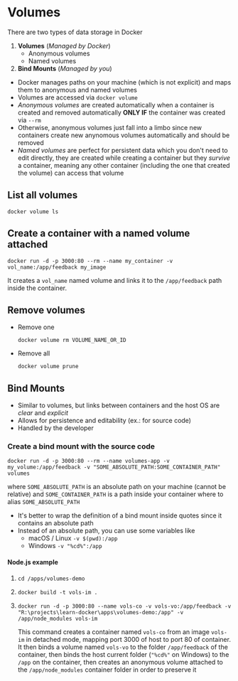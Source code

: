 # Volumes

There are two types of data storage in Docker

1. **Volumes** (*Managed by Docker*)
   - Anonymous volumes
   - Named volumes
2. **Bind Mounts** (*Managed by you*)

- Docker manages paths on your machine (which is not explicit) and maps them to anonymous and named volumes
- Volumes are accessed via `docker volume`
- *Anonymous volumes* are created automatically when a container is created and removed automatically **ONLY IF** the container was created via `--rm`
- Otherwise, anonymous volumes just fall into a limbo since new containers create new anynomous volumes automatically and should be removed
- *Named volumes* are perfect for persistent data which you don't need to edit directly, they are created while creating a container but they *survive* a container, meaning any other container (including the one that created the volume) can access that volume

## List all volumes

`docker volume ls`

## Create a container with a named volume attached

`docker run -d -p 3000:80 --rm --name my_container -v vol_name:/app/feedback my_image`

It creates a `vol_name` named volume and links it to the `/app/feedback` path inside the container.

## Remove volumes

- Remove one
  ```
  docker volume rm VOLUME_NAME_OR_ID
  ```
- Remove all
  ```
  docker volume prune
  ```

## Bind Mounts

- Similar to volumes, but links between containers and the host OS are *clear* and *explicit*
- Allows for persistence and editability (ex.: for source code)
- Handled by the developer

### Create a bind mount with the source code

```
docker run -d -p 3000:80 --rm --name volumes-app -v my_volume:/app/feedback -v "SOME_ABSOLUTE_PATH:SOME_CONTAINER_PATH" volumes
```

where `SOME_ABSOLUTE_PATH` is an absolute path on your machine (cannot be relative) and `SOME_CONTAINER_PATH` is a path inside your container where to alias `SOME_ABSOLUTE_PATH`

- It's better to wrap the definition of a bind mount inside quotes since it contains an absolute path
- Instead of an absolute path, you can use some variables like
  - macOS / Linux `-v $(pwd):/app`
  - Windows `-v "%cd%":/app`

#### Node.js example

1. ```
   cd /apps/volumes-demo
   ```
2. ```
   docker build -t vols-im .
   ```
3. ```
   docker run -d -p 3000:80 --name vols-co -v vols-vo:/app/feedback -v "R:\projects\learn-docker\apps\volumes-demo:/app" -v /app/node_modules vols-im
   ```
   This command creates a container named `vols-co` from an image `vols-im` in detached mode, mapping port 3000 of host to port 80 of container. It then binds a volume named `vols-vo` to the folder `/app/feedback` of the container, then binds the host current folder (`"%cd%"` on Windows) to the `/app` on the container, then creates an anonymous volume attached to the `/app/node_modules` container folder in order to preserve it
